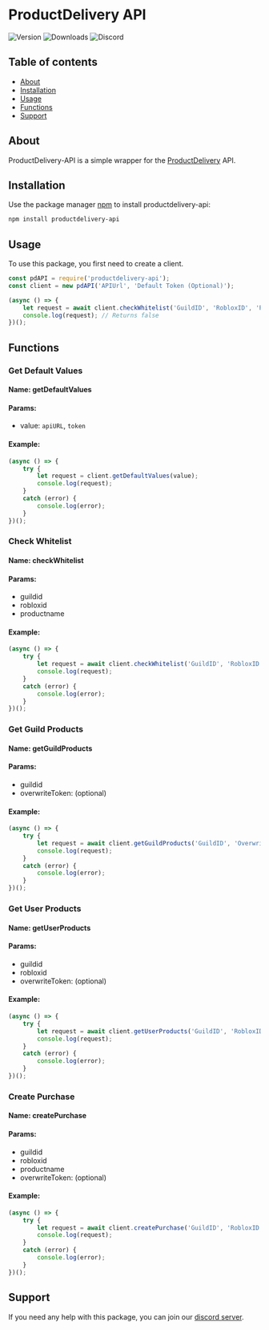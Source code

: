 # ProductDelivery API
 
![Version](https://img.shields.io/npm/v/productdelivery-api) ![Downloads](https://img.shields.io/npm/dw/productdelivery-api) ![Discord](https://img.shields.io/discord/785716040100479027?logo=discord)

## Table of contents
- [About](#about)
- [Installation](#installation)
- [Usage](#usage)
- [Functions](#functions)
- [Support](#support)

## About
ProductDelivery-API is a simple wrapper for the [ProductDelivery](https://github.com/socuul/productdelivrey) API.

## Installation
Use the package manager [npm](https://www.npmjs.com/) to install productdelivery-api:

```bash
npm install productdelivery-api
```

## Usage
To use this package, you first need to create a client.
```js
const pdAPI = require('productdelivery-api');
const client = new pdAPI('APIUrl', 'Default Token (Optional)');

(async () => {
    let request = await client.checkWhitelist('GuildID', 'RobloxID', 'Product Name');
    console.log(request); // Returns false
})();
```

## Functions

### Get Default Values
#### Name: getDefaultValues
#### Params: 
* value: `apiURL`, `token`
#### Example:
```js
(async () => {
    try {
        let request = client.getDefaultValues(value);
        console.log(request);
    }
    catch (error) {
        console.log(error);
    }
})();
```

### Check Whitelist
#### Name: checkWhitelist
#### Params: 
* guildid
* robloxid
* productname
#### Example:
```js
(async () => {
    try {
        let request = await client.checkWhitelist('GuildID', 'RobloxID', 'Product Name');
        console.log(request);
    }
    catch (error) {
        console.log(error);
    }
})();
```

### Get Guild Products
#### Name: getGuildProducts
#### Params: 
* guildid
* overwriteToken: (optional)
#### Example:
```js
(async () => {
    try {
        let request = await client.getGuildProducts('GuildID', 'Overwrite Token');
        console.log(request);
    }
    catch (error) {
        console.log(error);
    }
})();
```

### Get User Products
#### Name: getUserProducts
#### Params: 
* guildid
* robloxid
* overwriteToken: (optional)
#### Example:
```js
(async () => {
    try {
        let request = await client.getUserProducts('GuildID', 'RobloxID', 'Overwrite Token');
        console.log(request);
    }
    catch (error) {
        console.log(error);
    }
})();
```

### Create Purchase
#### Name: createPurchase
#### Params: 
* guildid
* robloxid
* productname
* overwriteToken: (optional)
#### Example:
```js
(async () => {
    try {
        let request = await client.createPurchase('GuildID', 'RobloxID', 'Product Name', 'Overwrite Token');
        console.log(request);
    }
    catch (error) {
        console.log(error);
    }
})();
```

## Support
If you need any help with this package, you can join our [discord server](https://discord.com/invite/HtbVXdyrXf).
